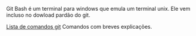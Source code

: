 Git Bash é um terminal para windows que emula um terminal unix. Ele vem incluso no dowload pardão do git.

[Lista de comandos git](https://gist.github.com/leocomelli/2545add34e4fec21ec16) Comandos com breves explicações.